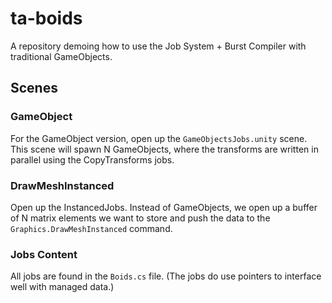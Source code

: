 # ta-boids

A repository demoing how to use the Job System + Burst Compiler with traditional 
GameObjects. 


## Scenes

### GameObject
For the GameObject version, open up the `GameObjectsJobs.unity` scene. This scene 
will spawn N GameObjects, where the transforms are written in parallel using the 
CopyTransforms jobs.

### DrawMeshInstanced
Open up the InstancedJobs. Instead of GameObjects, we open up a buffer of N 
matrix elements we want to store and push the data to the `Graphics.DrawMeshInstanced` 
command.


### Jobs Content
All jobs are found in the `Boids.cs` file. (The jobs do use pointers to interface well 
with managed data.)
